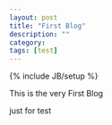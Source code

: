 ```yaml
---
layout: post
title: "First Blog"
description: ""
category: 
tags: [test]
---
```

{% include JB/setup %}

This is the very First Blog

just for test